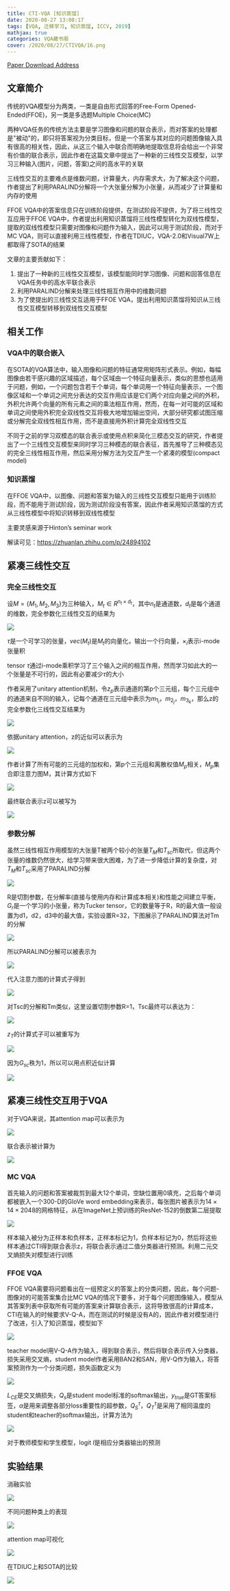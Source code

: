 ```yaml
---
title: CTI-VQA [知识蒸馏]
date: 2020-08-27 13:08:17
tags: [VQA, 迁移学习, 知识蒸馏, ICCV, 2019]
mathjax: true
categories: VQA藏书阁
cover: /2020/08/27/CTIVQA/16.png
---
```


[Paper Download Address](https://arxiv.org/abs/1909.11874)

## 文章简介

传统的VQA模型分为两类，一类是自由形式回答的Free-Form Opened-Ended(FFOE)，另一类是多选题Multiple Choice(MC)

两种VQA任务的传统方法主要是学习图像和问题的联合表示，而对答案的处理都是"被动"的，即只将答案视为分类目标，但是一个答案与其对应的问题图像输入具有很高的相关性，因此，从这三个输入中联合而明确地提取信息将会给出一个非常有价值的联合表示，因此作者在这篇文章中提出了一种新的三线性交互模型，以学习三种输入(图片，问题，答案)之间的高水平的关联

三线性交互的主要难点是维数问题，计算量大，内存需求大，为了解决这个问题，作者提出了利用PARALIND分解将一个大张量分解为小张量，从而减少了计算量和内存的使用

FFOE VQA中的答案信息只在训练阶段提供，在测试阶段不提供，为了将三线性交互应用于FFOE VQA中，作者提出利用知识蒸馏将三线性模型转化为双线性模型，提取的双线性模型只需要对图像和问题作为输入，因此可以用于测试阶段，而对于MC VQA，则可以直接利用三线性模型，作者在TDIUC，VQA-2.0和Visual7W上都取得了SOTA的结果

文章的主要贡献如下：

1. 提出了一种新的三线性交互模型，该模型能同时学习图像、问题和回答信息在VQA任务中的高水平联合表示
2. 利用PARALIND分解来处理三线性相互作用中的维数问题
3. 为了使提出的三线性交互适用于FFOE VQA，提出利用知识蒸馏将知识从三线性交互模型转移到双线性交互模型

## 相关工作

### VQA中的联合嵌入

在SOTA的VQA算法中，输入图像和问题的特征通常用矩阵形式表示。例如，每幅图像由若干感兴趣的区域描述，每个区域由一个特征向量表示，类似的思想也适用于问题，例如，一个问题包含若干个单词，每个单词用一个特征向量表示，一个图像区域和一个单词之间充分表达的交互作用应该是它们两个对应向量之间的外积，外积允许两个向量的所有元素之间的乘法相互作用，然而，在每一对可能的区域和单词之间使用外积完全双线性交互将极大地增加输出空间，大部分研究都试图压缩或分解完全双线性相互作用，而不是直接用外积计算完全双线性交互

不同于之前的学习双模态的联合表示或使用点积来简化三模态交互的研究，作者提出了一个三线性交互模型来同时学习三种模态的联合表征，首先推导了三种模态见的完全三线性相互作用，然后采用分解方法为交互产生一个紧凑的模型(compact model)

### 知识蒸馏

在FFOE VQA中，以图像、问题和答案为输入的三线性交互模型只能用于训练阶段，而不能用于测试阶段，因为测试阶段没有答案，因此作者采用知识蒸馏的方式从三线性模型中将知识转移到双线性模型

主要灵感来源于Hinton’s seminar work

解读可见：https://zhuanlan.zhihu.com/p/24894102

## 紧凑三线性交互

### 完全三线性交互

设$M=\{M_1,M_2,M_3\}$为三种输入，$M_t \in R^{n_t \times d_t}$，其中$n_t$是通道数，$d_t$是每个通道的维数，完全参数化三线性交互的结果为

![](1.png)

$\tau$是一个可学习的张量，$vec(M_t)$是$M_t$的向量化，输出一个行向量，$\times_i$表示i-mode张量积

tensor $\tau$通过i-mode乘积学习了三个输入之间的相互作用，然而学习如此大的一个张量是不可行的，因此有必要减少$\tau$的大小

作者采用了unitary attention机制，令$z_p$表示通道的第p个三元组，每个三元组中的通道来自不同的输入，记每个通道在三元组中表示为$m_{1_i}$，$m_{2_j}$，$m_{3_k}$，那么z的完全参数化三线性交互结果为

![](2.png)

依据unitary attention，z的近似可以表示为

![](3.png)

作者计算了所有可能的三元组的加权和，第p个三元组和离散权值$M_p$相关，$M_p$集合即注意力图M，其计算方式如下

![](4.png)

最终联合表示z可以被写为

![](5.png)

### 参数分解

虽然三线性相互作用模型的大张量T被两个较小的张量$T_M$和$T_{sc}$所取代，但这两个张量的维数仍然很大，给学习带来很大困难，为了进一步降低计算的复杂度，对$T_M$和$T_{sc}$采用了PARALIND分解

![](6.png)

R是切割参数，在分解率(直接与使用内存和计算成本相关)和性能之间建立平衡，$G_r$是一个学习的小张量，称为Tucker tensor，它的数量等于R，R的最大值一般设置为d1，d2，d3中的最大值，实验设置R=32，下图展示了PARALIND算法对Tm的分解

![](7.png)

所以PARALIND分解可以被表示为

![](8.png)

代入注意力图的计算式子得到

![](9.png)

对Tsc的分解和Tm类似，这里设置切割参数R=1，Tsc最终可以表达为：

![](10.png)

$z_T$的计算式子可以被重写为

![](11.png)

因为$G_{sc}$秩为1，所以可以用点积近似计算

![](12.png)

## 紧凑三线性交互用于VQA

对于VQA来说，其attention map可以表示为

![](13.png)

联合表示被计算为

![](14.png)

### MC VQA

首先输入的问题和答案被裁剪到最大12个单词，空缺位置用0填充，之后每个单词都被嵌入一个300-D的GloVe word embedding来表示，每张图片被表示为$14\times14\times2048$的网格特征，从在ImageNet上预训练的ResNet-152的倒数第二层提取

![](15.png)

样本输入被分为正样本和负样本，正样本标记为1，负样本标记为0，然后将这些样本通过CTI得到联合表示z，将联合表示通过二值分类器进行预测。利用二元交叉熵损失对模型进行训练

### FFOE VQA

FFOE VQA需要将问题看出在一组预定义的答案上的分类问题，因此，每个问题-图像对的可能答案集合比MC VQA的情况下要多，对于每个问题图像输入，模型从其答案列表中获取所有可能的答案来计算联合表示，这将导致很高的计算成本，CTI在输入的时候要求V-Q-A，而在测试的时候是没有A的，因此作者对模型进行了改进，引入了知识蒸馏，模型如下

![](16.png)

teacher model用V-Q-A作为输入，得到联合表示，然后将联合表示传入分类器，损失采用交叉熵，student model作者采用BAN2和SAN，用V-Q作为输入，将答案预测作为一个分类问题，损失函数定义为

![](17.png)

$L_{CE}$是交叉熵损失，$Q_s$是student model标准的softmax输出，$y_{true}$是GT答案标签，$\alpha$是用来调整各部分loss重要性的超参数，$Q_S^\tau$，$Q_T^\tau$是采用了相同温度的student和teacher的softmax输出，计算方法为

![](18.png)

对于教师模型和学生模型，logit $l$是相应分类器输出的预测

## 实验结果

消融实验

![](19.png)

不同问题种类上的表现

![](20.png)

attention map可视化

![](21.png)

在TDIUC上和SOTA的比较

![](22.png)












